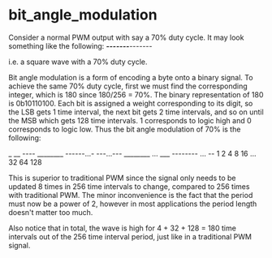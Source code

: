 # bit_angle_modulation


Consider a normal PWM output with say a 70% duty cycle. It may look something like the following: 
___-------___-------

i.e. a square wave with a 70% duty cycle. 

Bit angle modulation is a form of encoding a byte onto a binary signal. To achieve the same 70% duty cycle, first we must find the corresponding integer, which is 180 since 180/256 = 70%.
The binary representation of 180 is 0b10110100. Each bit is assigned a weight corresponding to its digit, so the LSB gets 1 time interval, the next bit gets 2 time intervals, and so on until the MSB which gets 128 time intervals. 1 corresponds to logic high and 0 corresponds to logic low. Thus the bit angle modulation of 70% is the following:

_ __ ---- ________ ------...- ---...--- ________ ... ___ -------- ... --
1 2  4     8          16 ...  32             64                128


This is superior to traditional PWM since the signal only needs to be updated 8 times in 256 time intervals to change, compared to 256 times with traditional PWM. The minor inconvenience is the fact that the period must now be a power of 2, however in most applications the period length doesn't matter too much. 

Also notice that in total, the wave is high for 4 + 32 + 128 = 180 time intervals out of the 256 time interval period, just like in a traditional PWM signal.  
